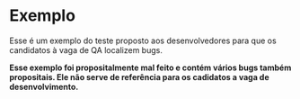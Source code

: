 # Exemplo

Esse é um exemplo do teste proposto aos desenvolvedores para que os candidatos à vaga de QA localizem bugs.

**Esse exemplo foi propositalmente mal feito e contém vários bugs também propositais. Ele não serve de referência para os cadidatos a vaga de desenvolvimento.**
